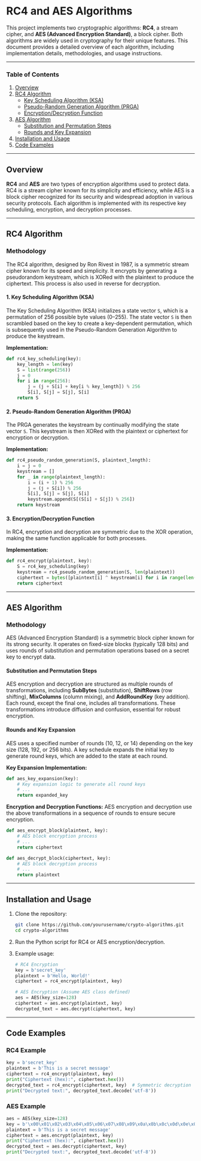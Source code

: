 # RC4 and AES Algorithms

This project implements two cryptographic algorithms: **RC4**, a stream cipher, and **AES (Advanced Encryption Standard)**, a block cipher. Both algorithms are widely used in cryptography for their unique features. This document provides a detailed overview of each algorithm, including implementation details, methodologies, and usage instructions.

---

### Table of Contents
1. [Overview](#overview)
2. [RC4 Algorithm](#rc4-algorithm)
   - [Key Scheduling Algorithm (KSA)](#key-scheduling-algorithm-ksa)
   - [Pseudo-Random Generation Algorithm (PRGA)](#pseudo-random-generation-algorithm-prga)
   - [Encryption/Decryption Function](#encryptiondecryption-function)
3. [AES Algorithm](#aes-algorithm)
   - [Substitution and Permutation Steps](#substitution-and-permutation-steps)
   - [Rounds and Key Expansion](#rounds-and-key-expansion)
4. [Installation and Usage](#installation-and-usage)
5. [Code Examples](#code-examples)

---

## Overview
**RC4** and **AES** are two types of encryption algorithms used to protect data. RC4 is a stream cipher known for its simplicity and efficiency, while AES is a block cipher recognized for its security and widespread adoption in various security protocols. Each algorithm is implemented with its respective key scheduling, encryption, and decryption processes.

---

## RC4 Algorithm

### Methodology
The RC4 algorithm, designed by Ron Rivest in 1987, is a symmetric stream cipher known for its speed and simplicity. It encrypts by generating a pseudorandom keystream, which is XORed with the plaintext to produce the ciphertext. This process is also used in reverse for decryption.

#### 1. Key Scheduling Algorithm (KSA)
The Key Scheduling Algorithm (KSA) initializes a state vector `S`, which is a permutation of 256 possible byte values (0–255). The state vector `S` is then scrambled based on the key to create a key-dependent permutation, which is subsequently used in the Pseudo-Random Generation Algorithm to produce the keystream. 

**Implementation:**
```python
def rc4_key_scheduling(key):
    key_length = len(key)
    S = list(range(256))
    j = 0
    for i in range(256):
        j = (j + S[i] + key[i % key_length]) % 256
        S[i], S[j] = S[j], S[i]
    return S
```

#### 2. Pseudo-Random Generation Algorithm (PRGA)
The PRGA generates the keystream by continually modifying the state vector `S`. This keystream is then XORed with the plaintext or ciphertext for encryption or decryption.

**Implementation:**
```python
def rc4_pseudo_random_generation(S, plaintext_length):
    i = j = 0
    keystream = []
    for _ in range(plaintext_length):
        i = (i + 1) % 256
        j = (j + S[i]) % 256
        S[i], S[j] = S[j], S[i]
        keystream.append(S[(S[i] + S[j]) % 256])
    return keystream
```

#### 3. Encryption/Decryption Function
In RC4, encryption and decryption are symmetric due to the XOR operation, making the same function applicable for both processes.

**Implementation:**
```python
def rc4_encrypt(plaintext, key):
    S = rc4_key_scheduling(key)
    keystream = rc4_pseudo_random_generation(S, len(plaintext))
    ciphertext = bytes([plaintext[i] ^ keystream[i] for i in range(len(plaintext))])
    return ciphertext
```

---

## AES Algorithm

### Methodology
AES (Advanced Encryption Standard) is a symmetric block cipher known for its strong security. It operates on fixed-size blocks (typically 128 bits) and uses rounds of substitution and permutation operations based on a secret key to encrypt data.

#### Substitution and Permutation Steps
AES encryption and decryption are structured as multiple rounds of transformations, including **SubBytes** (substitution), **ShiftRows** (row shifting), **MixColumns** (column mixing), and **AddRoundKey** (key addition). Each round, except the final one, includes all transformations. These transformations introduce diffusion and confusion, essential for robust encryption.

#### Rounds and Key Expansion
AES uses a specified number of rounds (10, 12, or 14) depending on the key size (128, 192, or 256 bits). A key schedule expands the initial key to generate round keys, which are added to the state at each round.

**Key Expansion Implementation:**
```python
def aes_key_expansion(key):
    # Key expansion logic to generate all round keys
    # ...
    return expanded_key
```

**Encryption and Decryption Functions:**
AES encryption and decryption use the above transformations in a sequence of rounds to ensure secure encryption.

```python
def aes_encrypt_block(plaintext, key):
    # AES block encryption process
    # ...
    return ciphertext

def aes_decrypt_block(ciphertext, key):
    # AES block decryption process
    # ...
    return plaintext
```

---

## Installation and Usage

1. Clone the repository:
   ```bash
   git clone https://github.com/yourusername/crypto-algorithms.git
   cd crypto-algorithms
   ```

2. Run the Python script for RC4 or AES encryption/decryption.

3. Example usage:
   ```python
   # RC4 Encryption
   key = b'secret_key'
   plaintext = b'Hello, World!'
   ciphertext = rc4_encrypt(plaintext, key)

   # AES Encryption (Assume AES class defined)
   aes = AES(key_size=128)
   ciphertext = aes.encrypt(plaintext, key)
   decrypted_text = aes.decrypt(ciphertext, key)
   ```

---

## Code Examples

### RC4 Example
```python
key = b'secret_key'
plaintext = b'This is a secret message'
ciphertext = rc4_encrypt(plaintext, key)
print("Ciphertext (hex):", ciphertext.hex())
decrypted_text = rc4_encrypt(ciphertext, key)  # Symmetric decryption
print("Decrypted text:", decrypted_text.decode('utf-8'))
```

### AES Example
```python
aes = AES(key_size=128)
key = b'\x00\x01\x02\x03\x04\x05\x06\x07\x08\x09\x0a\x0b\x0c\x0d\x0e\x0f'
plaintext = b'This is a secret message'
ciphertext = aes.encrypt(plaintext, key)
print("Ciphertext (hex):", ciphertext.hex())
decrypted_text = aes.decrypt(ciphertext, key)
print("Decrypted text:", decrypted_text.decode('utf-8'))
```
